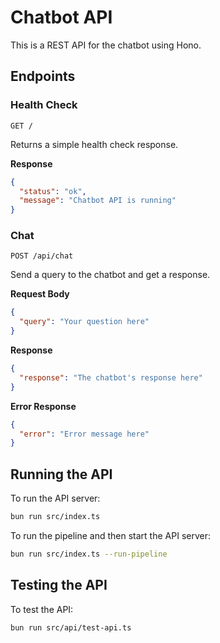 # Chatbot API

This is a REST API for the chatbot using Hono.

## Endpoints

### Health Check

```
GET /
```

Returns a simple health check response.

**Response**

```json
{
  "status": "ok",
  "message": "Chatbot API is running"
}
```

### Chat

```
POST /api/chat
```

Send a query to the chatbot and get a response.

**Request Body**

```json
{
  "query": "Your question here"
}
```

**Response**

```json
{
  "response": "The chatbot's response here"
}
```

**Error Response**

```json
{
  "error": "Error message here"
}
```

## Running the API

To run the API server:

```bash
bun run src/index.ts
```

To run the pipeline and then start the API server:

```bash
bun run src/index.ts --run-pipeline
```

## Testing the API

To test the API:

```bash
bun run src/api/test-api.ts
```
